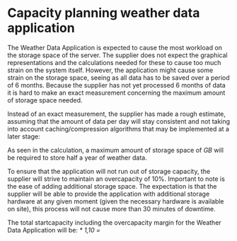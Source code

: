 # Capacity planning weather data application

The Weather Data Application is expected to cause the most workload on the storage space of the server. The supplier does not expect the graphical representations and the calculations needed for these to cause too much strain on the system itself. However, the application might cause some strain on the storage space, seeing as all data has to be saved over a period of 6 months. Because the supplier has not yet processed 6 months of data it is hard to make an exact measurement concerning the maximum amount of storage space needed.

Instead of an exact measurement, the supplier has made a rough estimate, assuming that the amount of data per day will stay consistent and not taking into account caching/compression algorithms that may be implemented at a later stage: 
<!-- BEREKENING MAXIMALE BENODIGDE OPSLAGRUIMTE -->

As seen in the calculation, a maximum amount of storage space of _<!-- minimum startcapacity --> GB_ will be required to store half a year of weather data. 

To ensure that the application will not run out of storage capacity, the supplier will strive to maintain an overcapacity of 10%. Important to note is the ease of adding additional storage space. The expectation is that the supplier will be able to provide the application with additional storage hardware at any given moment (given the necessary hardware is available on site), this process will not cause more than 30 minutes of downtime.

The total startcapacity including the overcapacity margin for the Weather Data Application will be: _<!-- minimum startcapacity --> * 1,10 = <!--total startcapacity -->_